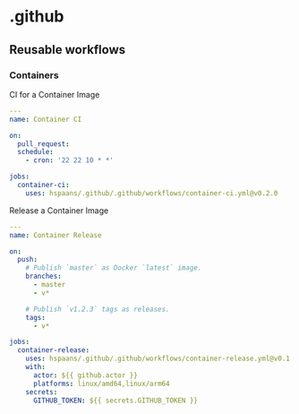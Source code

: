 # .github


## Reusable workflows

### Containers

CI for a Container Image

```yaml
---
name: Container CI

on:
  pull_request:
  schedule:
    - cron: '22 22 10 * *'

jobs:
  container-ci:
    uses: hspaans/.github/.github/workflows/container-ci.yml@v0.2.0
```

Release a Container Image

```yaml
---
name: Container Release

on:
  push:
    # Publish `master` as Docker `latest` image.
    branches:
      - master
      - v*

    # Publish `v1.2.3` tags as releases.
    tags:
      - v*

jobs:
  container-release:
    uses: hspaans/.github/.github/workflows/container-release.yml@v0.1.2
    with:
      actor: ${{ github.actor }}
      platforms: linux/amd64,linux/arm64
    secrets:
      GITHUB_TOKEN: ${{ secrets.GITHUB_TOKEN }}
```
